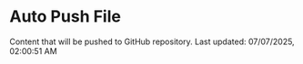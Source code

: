 # Auto Push File

Content that will be pushed to GitHub repository.
Last updated: 07/07/2025, 02:00:51 AM